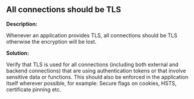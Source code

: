 All connections should be TLS
-------

**Description:**

Whenever an application provides TLS, all connections should be TLS otherwise the
encryption will be lost.


**Solution:**

Verify that TLS is used for all connections
(including both external and backend connections) that are using authentication tokens or
that involve sensitive data or functions.
This should also be enforced in the application itself wherever possible,
for example: Secure flags on cookies, HSTS, certificate pinning etc.
